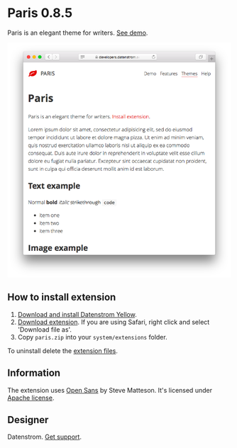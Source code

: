 Paris 0.8.5
===========
Paris is an elegant theme for writers. [See demo](https://extensions.datenstrom.se/themes/paris).

<p align="center"><img src="paris-screenshot.png?raw=true" alt="Screenshot"></p>

## How to install extension

1. [Download and install Datenstrom Yellow](https://github.com/datenstrom/yellow/).
2. [Download extension](https://github.com/datenstrom/yellow-extensions/raw/master/zip/paris.zip). If you are using Safari, right click and select 'Download file as'.
3. Copy `paris.zip` into your `system/extensions` folder.

To uninstall delete the [extension files](extension.ini).

## Information

The extension uses [Open Sans](http://www.opensans.com) by Steve Matteson. It's licensed under [Apache license](https://opensource.org/licenses/Apache-2.0).

## Designer

Datenstrom. [Get support](https://extensions.datenstrom.se/help/).
